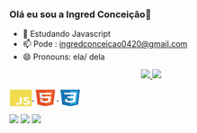 ### Olá eu sou a Ingred Conceição👋



- 🌱 Estudando Javascript 
- 📫 Pode : ingredconceicao0420@gmail.com
- 😄 Pronouns: ela/ dela

<div align="center">
  <a href="https://github.com/ingredconceicao">
  <img height="180em" src="https://github-readme-stats.vercel.app/api?username=ingredconceicao&show_icons=true&theme=dracula&include_all_commits=true&count_private=false"/>
  <img height="180em" src="https://github-readme-stats.vercel.app/api/top-langs/?username=ingredconceicao&layout=compact&langs_count=7&theme=dracula"/>
</div>

<div style="display: inline_block"><br>
  <img align="center" alt="ingred-Js" height="30" width="40" src="https://raw.githubusercontent.com/devicons/devicon/master/icons/javascript/javascript-plain.svg">
  <img align="center" alt="ingred-HTML" height="30" width="40" src="https://raw.githubusercontent.com/devicons/devicon/master/icons/html5/html5-original.svg">
  <img align="center" alt="ingred-CSS" height="30" width="40" src="https://raw.githubusercontent.com/devicons/devicon/master/icons/css3/css3-original.svg">
</div>

<div> 
 
  <a href="https://instagram.com/ingred_conceicao" target="_blank"><img src="https://img.shields.io/badge/-Instagram-%23E4405F?style=for-the-badge&logo=instagram&logoColor=white" target="_blank"></a>
  <a href = "mailto:ingred0420@gmail.com"><img src="https://img.shields.io/badge/-Gmail-%23333?style=for-the-badge&logo=gmail&logoColor=white" target="_blank"></a>
  <a href="https://www.linkedin.com/" target="_blank"><img src="https://img.shields.io/badge/-LinkedIn-%230077B5?style=for-the-badge&logo=linkedin&logoColor=white" target="_blank"></a> 


